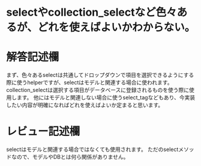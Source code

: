 # selectやcollection_selectなど色々あるが、どれを使えばよいかわからない。
# 解答記述欄

まず、色々あるselectは共通してドロップダウンで項目を選択できるようにする際に使うhelperですが、selectはモデルと関連する場合に使われます。
collection_selectは選択する項目がデータベースに登録されるものを使う際に使用します。
他にはモデルと関連しない場合に使うselect_tagなどもあり、今実装したい内容が明確になればどれを使えばよいか定まると思います。



# レビュー記述欄
selectはモデルと関連する場合ではなくても使用されます。
ただのselectメソッドなので、モデルやDBとは何ら関係がありません。
